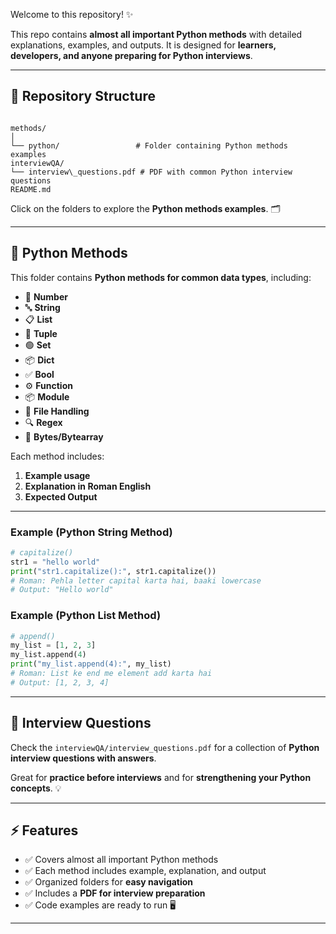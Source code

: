 

Welcome to this repository! ✨  

This repo contains **almost all important Python methods** with detailed explanations, examples, and outputs. It is designed for **learners, developers, and anyone preparing for Python interviews**.

---

## 📂 Repository Structure

```

methods/
│
└── python/                 # Folder containing Python methods examples
interviewQA/
└── interview\_questions.pdf # PDF with common Python interview questions
README.md

````

Click on the folders to explore the **Python methods examples**. 🗂️

---

## 🐍 Python Methods

This folder contains **Python methods for common data types**, including:

- 🔢 **Number**  
- 🔤 **String**  
- 📋 **List**  
- 🔗 **Tuple**  
- 🟢 **Set**  
- 📦 **Dict**  
- ✅ **Bool**  
- ⚙️ **Function**  
- 📦 **Module**  
- 📄 **File Handling**  
- 🔍 **Regex**  
- 🧩 **Bytes/Bytearray**

Each method includes:  
1. **Example usage**  
2. **Explanation in Roman English**  
3. **Expected Output**  

---

### Example (Python String Method)

```python
# capitalize()
str1 = "hello world"
print("str1.capitalize():", str1.capitalize())
# Roman: Pehla letter capital karta hai, baaki lowercase
# Output: "Hello world"
````

### Example (Python List Method)

```python
# append()
my_list = [1, 2, 3]
my_list.append(4)
print("my_list.append(4):", my_list)
# Roman: List ke end me element add karta hai
# Output: [1, 2, 3, 4]
```

---

## 📖 Interview Questions

Check the `interviewQA/interview_questions.pdf` for a collection of **Python interview questions with answers**.

Great for **practice before interviews** and for **strengthening your Python concepts**. 💡

---

## ⚡ Features

* ✅ Covers almost all important Python methods
* ✅ Each method includes example, explanation, and output
* ✅ Organized folders for **easy navigation**
* ✅ Includes a **PDF for interview preparation**
* ✅ Code examples are ready to run 🖥️

---


